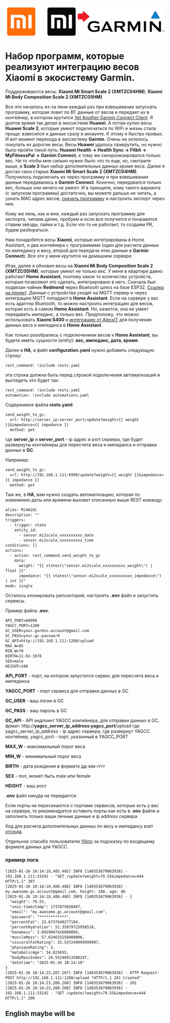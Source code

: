 ![](mi2gc.png)

# Набор программ, которые реализуют интеграцию весов Xiaomi в экосистему Garmin.

Поддерживаются весы: **Xiaomi Mi Smart Scale 2 (XMTZC04HM)**, **Xiaomi Mi Body Composition Scale 2 (XMTZC05HM)**

Все это началось из-за лени каждый раз при взвешивании запускать программу, которая ловит по BT данные от весов и передает их в контейнер, в котором крутится [Yet Another Garmin Connect Client](https://github.com/lswiderski/yet-another-garmin-connect-client). Я долгое время так делал в экосистеме **Huawei**. А потом купил весы **Huawei Scale 3**, которые умеют подключаться по WiFi и жизнь стала проще: взвесился и данные сразу в аккаунте. К этому я быстро привык. И вот момент перехода в экосистему **Garmin**. Очень не хотелось покупать их дорогие весы. Весы **Huawei** удалось прикрутить, но нужно было пройти такой путь: **Huawei Health -> Health Sync -> Fitbit -> MyFitnessPal -> Garmin Connect**, к тому же синхронизировался только вес. Не то чтобы мне сильно нужно было что то еще, но, смотрите выше, в **Scale 3** был набор дополнительных данных кроме веса. Далее я достал свои старые **Xiaomi Mi Smart Scale 2 (XMTZC04HM)**. Получилось подключить их через программу и при взвешивании данные передавались в **Garmin Connect**. Конечно, передавался только вес, больше они ничего не умеют. И в принципе, кому такого варианта (с запуском программы) достаточно, вы можете дальше не читать, а узнать MAC адрес весов, [скачать программу](https://github.com/lswiderski/mi-scale-exporter) и настроить экспорт через нее.

Кому же лень, как и мне, каждый раз запускать программу для экспорта, читаем далее, пробуем и если все получится и понравится ставим звёзды, лайки и т.д. Если что то не работает, то создаем PR, будем разбираться.

Нам понадобятся весы **Xiaomi**, которые интегрированы в Home Assistant, и два контейнера с программами (один для расчета данных по импедансу и весу, второй для передачи этих данные в **Garmin Connect**). Все это у меня крутится на домашнем сервере.

Итак, далее я обновил весы на **Xiaomi Mi Body Composition Scale 2 (XMTZC05HM)**, которые умеют не только вес. У меня в квартире давно работает **Home Assistant**, поэтому какое то количество устройств, которые позволяют это сделать, интегрировано в него. Сначала был подвязан чайник **Redmond** через Bluetooth шлюз на базе ESP32. [Ссылка на проект](https://github.com/alutov/ESP32-R4sGate-for-Redmond). Данные с устройства уходят на MQTT сервер и через интеграцию MQTT попадают в **Home Assistant**. Если на сервере у вас есть адаптер Bluetooth, то можно настроить интеграцию для весов, которая есть в самом **Home Assistant**. Но, кажется, она не умеет передавать импеданс, а только вес. Предположу, что можно использовать **Xiaomi S400** и [интеграцию от AlexxIT](https://github.com/AlexxIT/XiaomiGateway3) для получения данных веса и импеданса в **Home Assistant**.

Как только разобрались с подключением весов к **Home Assistant**, вы будете иметь сущности (entity): **вес, импеданс, дата, время**.

Далее в **HA**, в файл **configuration.yaml** нужно добавить следующую строку:

```
rest_command: !include rests.yaml
```

эта строка должна быть перед строкой подключения автоматизаций и выглядеть это будет так:

```
rest_command: !include rests.yaml
automation: !include automations.yaml
```

Содержимое файла **rests.yaml**:

```
send_weight_to_gc:
  url: http://server_ip:server_port/update?weight={{ weight }}&impedance={{ impedance }}
  method: get
```

где **server_ip** и **server_port** - ip адрес и port сервера, где будет развернуты контейнеры для пересчета веса и импеданса и отправки данных в **GC**.

Например:

```
send_weight_to_gc:
  url: http://192.168.1.111:6999/update?weight={{ weight }}&impedance={{ impedance }}
  method: get
```

Там же, в **HA**, вам нужно создать автоматизацию, которая по изменению даты или времени вызовет описанную выше REST команду:

```
alias: MiHA2GC
description: ""
triggers:
  - trigger: state
    entity_id:
      - sensor.mi2scale_xxxxxxxxxx_date
      - sensor.mi2scale_xxxxxxxxxx_time
conditions: []
actions:
  - action: rest_command.send_weight_to_gc
    data:
      weight: "{{ states(\"sensor.mi2scale_xxxxxxxxxx_weight\") | float }}"
      impedance: "{{ states(\"sensor.mi2scale_xxxxxxxxxx_impedance\") | int }}"
mode: single
```

Осталось клонировать репозиторий, настроить **.env** файл и запустить сервисы.

Пример файла **.env**:

```
API_PORT=60999
YAGCC_PORT=1280
GC_USER=your.garmin.account@gmail.com
GC_PASS=your.gc.password
GC_API=http://192.168.1.111:1280/upload
MAX_W=85
MIN_W=70
BIRTH=11-02-1978
SEX=male
HEIGHT=180
```

**API_PORT** - порт, на котором запустится сервис для пересчета веса и импеданса

**YAGCC_PORT** - порт сервиса для отправки данных в GC

**GC_USER** - ваш логин в GC

**GC_PASS** - ваш пароль в GC

**GC_API** - API эндпоинт YAGCC контейнера, для отправки данных в GC, фрмат: http://**yagcc_server_ip_address:yagcc_port**/upload где yagcc_server_ip_address - ip адрес сервера, где развернут YAGCC контейнер, yagcc_port - порт, указанный в YAGCC_PORT

**MAX_W** - максимальный порог веса

**MIN_W** - минимальный порог веса

**BIRTH** - дата рождения в формате дд-мм-гггг

**SEX** - пол, может быть male или female

**HEIGHT** - ваш рост

**.env** файл никуда не передается.

Если порты не пересекаются с портами сервисов, которые есть у вас на сервере, то рекомендуется оставить порты как есть в **.env** файле и заполнить только ваши личные данные и ip address сервера.

Код для расчета дополнительных данных по весу и импедансу взят [отсюда](https://github.com/RobertWojtowicz/export2garmin).

Отдельное спасибо пользователю [fillinn](https://4pda.to/forum/index.php?showuser=156669) за подсказку по входящему форматe данных для YAGCC.

### пример лога
```
[2025-01-26 10:14:18,485.485] INFO [140353679063936] - 192.168.1.111:33242 - "GET /update?weight=79.55&impedance=444 HTTP/1.1" 307
[2025-01-26 10:14:18,488.488] INFO [140353679063936] - my.awesome.gc.account@gmail.com, height: 180, age: 46
[2025-01-26 10:14:18,488.488] INFO [140353679063936] - {
  "weight": 79.55,
  "unix-timestamp": 1737875658487,
  "email": "my.awesome.gc.account@gmail.com",
  "password": "************",
  "percentFat": 23.6737649277184,
  "percentHydration": 52.35979725958518,
  "bonemass": 3.0929047416000004,
  "muscleMass": 57.624615258400006,
  "visceralFatRating": 15.537249999999997,
  "physiqueRating": 2,
  "metabolicAge": 34.825655,
  "bodyMassIndex": 24.55246913580247,
  "datetime": "2025-01-26 10:14:18"
}
[2025-01-26 10:14:23,207.207] INFO [140353679063936] - HTTP Request: POST http://192.168.1.111:1280/upload "HTTP/1.1 201 Created"
[2025-01-26 10:14:23,208.208] INFO [140353679063936] - 201
[2025-01-26 10:14:23,208.208] INFO [140353679063936] - 192.168.1.111:33242 - "GET /update/?weight=79.55&impedance=444 HTTP/1.1" 200
```

## English maybe will be
